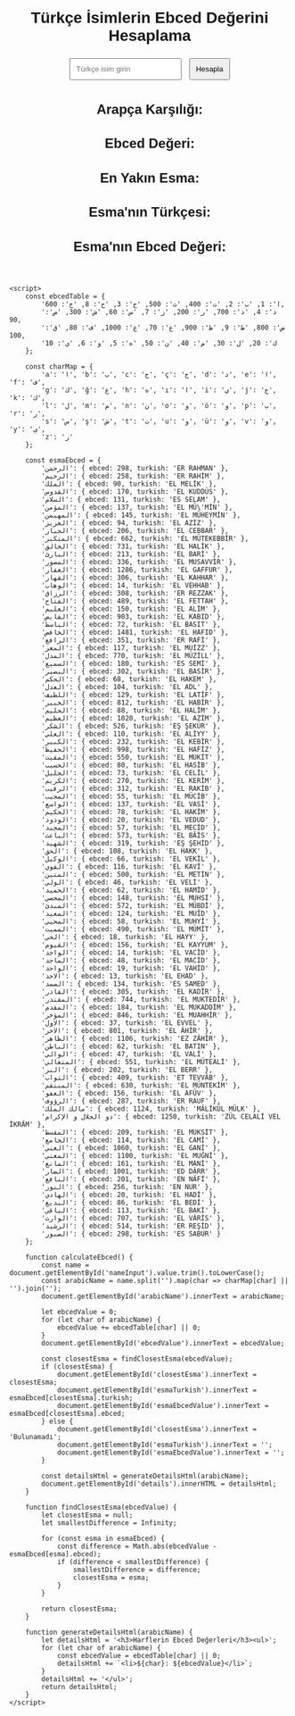 <!DOCTYPE html>
<html lang="tr">
<head>
    <meta charset="UTF-8">
    <meta name="viewport" content="width=device-width, initial-scale=1.0">
    <title>Ebced Değeri Hesaplama ve Esma Bulma</title>
    <style>
        body {
            font-family: Arial, sans-serif;
        }
        .container {
            max-width: 600px;
            margin: 0 auto;
            padding: 20px;
            text-align: center;
        }
        input, button {
            padding: 10px;
            margin: 5px;
        }
        ul {
            list-style-type: none;
            padding: 0;
        }
        li {
            padding: 5px;
            font-size: 18px;
        }
        h2 {
            font-size: 24px;
        }
        h3 {
            font-size: 20px;
        }
        #details {
            font-size: 20px;
        }
        #result {
            font-size: 22px;
            margin-top: 20px;
        }
    </style>
</head>
<body>
    <div class="container">
        <h1>Türkçe İsimlerin Ebced Değerini Hesaplama</h1>
        <input type="text" id="nameInput" placeholder="Türkçe isim girin">
        <button onclick="calculateEbced()">Hesapla</button>
        <h2>Arapça Karşılığı: <span id="arabicName"></span></h2>
        <h2>Ebced Değeri: <span id="ebcedValue"></span></h2>
        <div id="details"></div>
        <div id="result"></div>
        <h2>En Yakın Esma: <span id="closestEsma"></span></h2>
        <h2>Esma'nın Türkçesi: <span id="esmaTurkish"></span></h2>
        <h2>Esma'nın Ebced Değeri: <span id="esmaEbcedValue"></span></h2>
    </div>

    <script>
        const ebcedTable = {
            'ا': 1, 'ب': 2, 'ت': 400, 'ث': 500, 'ج': 3, 'ح': 8, 'خ': 600,
            'د': 4, 'ذ': 700, 'ر': 200, 'ز': 7, 'س': 60, 'ش': 300, 'ص': 90,
            'ض': 800, 'ط': 9, 'ظ': 900, 'ع': 70, 'غ': 1000, 'ف': 80, 'ق': 100,
            'ك': 20, 'ل': 30, 'م': 40, 'ن': 50, 'ه': 5, 'و': 6, 'ي': 10
        };

        const charMap = {
            'a': 'ا', 'b': 'ب', 'c': 'ج', 'ç': 'ج', 'd': 'د', 'e': 'ا', 'f': 'ف',
            'g': 'ك', 'ğ': 'غ', 'h': 'ه', 'ı': 'ا', 'i': 'ي', 'j': 'ج', 'k': 'ك',
            'l': 'ل', 'm': 'م', 'n': 'ن', 'o': 'و', 'ö': 'و', 'p': 'ب', 'r': 'ر',
            's': 'س', 'ş': 'ش', 't': 'ت', 'u': 'و', 'ü': 'و', 'v': 'و', 'y': 'ي',
            'z': 'ز'
        };

        const esmaEbced = {
            'الرحمن': { ebced: 298, turkish: 'ER RAHMAN' }, 
            'الرحيم': { ebced: 258, turkish: 'ER RAHİM' },
            'الملك': { ebced: 90, turkish: 'EL MELİK' },
            'القدوس': { ebced: 170, turkish: 'EL KUDDÜS' },
            'السلام': { ebced: 131, turkish: 'ES SELAM' },
            'المؤمن': { ebced: 137, turkish: 'EL MÜ\'MİN' },
            'المهيمن': { ebced: 145, turkish: 'EL MÜHEYMİN' },
            'العزيز': { ebced: 94, turkish: 'EL AZİZ' },
            'الجبار': { ebced: 206, turkish: 'EL CEBBAR' },
            'المتكبر': { ebced: 662, turkish: 'EL MÜTEKEBBİR' },
            'الخالق': { ebced: 731, turkish: 'EL HALİK' },
            'البارئ': { ebced: 213, turkish: 'EL BARİ' },
            'المصور': { ebced: 336, turkish: 'EL MUSAVVİR' },
            'الغفار': { ebced: 1286, turkish: 'EL GAFFUR' },
            'القهار': { ebced: 306, turkish: 'EL KAHHAR' },
            'الوهاب': { ebced: 14, turkish: 'EL VEHHAB' },
            'الرزاق': { ebced: 308, turkish: 'ER REZZAK' },
            'الفتاح': { ebced: 489, turkish: 'EL FETTAH' },
            'العليم': { ebced: 150, turkish: 'EL ALİM' },
            'القابض': { ebced: 903, turkish: 'EL KABID' },
            'الباسط': { ebced: 72, turkish: 'EL BASIT' },
            'الخافض': { ebced: 1481, turkish: 'EL HAFID' },
            'الرافع': { ebced: 351, turkish: 'ER RAFİ' },
            'المعز': { ebced: 117, turkish: 'EL MUİZZ' },
            'المذل': { ebced: 770, turkish: 'EL MÜZİLL' },
            'السميع': { ebced: 180, turkish: 'ES SEMİ' },
            'البصير': { ebced: 302, turkish: 'EL BASİR' },
            'الحكم': { ebced: 68, turkish: 'EL HAKEM' },
            'العدل': { ebced: 104, turkish: 'EL ADL' },
            'اللطيف': { ebced: 129, turkish: 'EL LATİF' },
            'الخبير': { ebced: 812, turkish: 'EL HABİR' },
            'الحليم': { ebced: 88, turkish: 'EL HALİM' },
            'العظيم': { ebced: 1020, turkish: 'EL AZİM' },
            'الشكر': { ebced: 526, turkish: 'EŞ ŞEKÜR' },
            'العلي': { ebced: 110, turkish: 'EL ALİYY' },
            'الكبير': { ebced: 232, turkish: 'EL KEBİR' },
            'الحفيظ': { ebced: 998, turkish: 'EL HAFİZ' },
            'المقيت': { ebced: 550, turkish: 'EL MUKİT' },
            'الحسيب': { ebced: 80, turkish: 'EL HASİB' },
            'الجليل': { ebced: 73, turkish: 'EL CELİL' },
            'الكريم': { ebced: 270, turkish: 'EL KERİM' },
            'الرقيب': { ebced: 312, turkish: 'EL RAKİB' },
            'المجيب': { ebced: 55, turkish: 'EL MÜCİB' },
            'الواسع': { ebced: 137, turkish: 'EL VASİ' },
            'الحكيم': { ebced: 78, turkish: 'EL HAKİM' },
            'الودود': { ebced: 20, turkish: 'EL VEDUD' },
            'المجيد': { ebced: 57, turkish: 'EL MECİD' },
            'الباعث': { ebced: 573, turkish: 'EL BÂİS' },
            'الشهيد': { ebced: 319, turkish: 'EŞ ŞEHİD' },
            'الحق': { ebced: 108, turkish: 'EL HAKK' },
            'الوكيل': { ebced: 66, turkish: 'EL VEKİL' },
            'القوي': { ebced: 116, turkish: 'EL KAVİ' },
            'المتين': { ebced: 500, turkish: 'EL METİN' },
            'الولي': { ebced: 46, turkish: 'EL VELİ' },
            'الحميد': { ebced: 62, turkish: 'EL HAMİD' },
            'المحصي': { ebced: 148, turkish: 'EL MUHSİ' },
            'المبدئ': { ebced: 572, turkish: 'EL MÜBDİ' },
            'المعيد': { ebced: 124, turkish: 'EL MUÎD' },
            'المحيي': { ebced: 58, turkish: 'EL MUHYİ' },
            'المميت': { ebced: 490, turkish: 'EL MÜMİT' },
            'الحي': { ebced: 18, turkish: 'EL HAYY' },
            'القيوم': { ebced: 156, turkish: 'EL KAYYUM' },
            'الواجد': { ebced: 14, turkish: 'EL VACİD' },
            'الماجد': { ebced: 48, turkish: 'EL MACİD' },
            'الواحد': { ebced: 19, turkish: 'EL VAHİD' },
            'الاحد': { ebced: 13, turkish: 'EL EHAD' },
            'الصمد': { ebced: 134, turkish: 'ES SAMED' },
            'القادر': { ebced: 305, turkish: 'EL KADİR' },
            'المقتدر': { ebced: 744, turkish: 'EL MUKTEDİR' },
            'المقدم': { ebced: 184, turkish: 'EL MUKADDİM' },
            'المؤخر': { ebced: 846, turkish: 'EL MUAHHİR' },
            'الاول': { ebced: 37, turkish: 'EL EVVEL' },
            'الاخر': { ebced: 801, turkish: 'EL ÂHİR' },
            'الظاهر': { ebced: 1106, turkish: 'EZ ZÂHİR' },
            'الباطن': { ebced: 62, turkish: 'EL BATIN' },
            'الوالي': { ebced: 47, turkish: 'EL VALİ' },
            'المتعالي': { ebced: 551, turkish: 'EL MÜTEALİ' },
            'البر': { ebced: 202, turkish: 'EL BERR' },
            'التواب': { ebced: 409, turkish: 'ET TEVVÂB' },
            'المنتقم': { ebced: 630, turkish: 'EL MÜNTEKİM' },
            'العفو': { ebced: 156, turkish: 'EL AFÜV' },
            'الرؤوف': { ebced: 287, turkish: 'ER RAUF' },
            'مالك الملك': { ebced: 1124, turkish: 'MÂLİKÜL MÜLK' },
            'ذو الجلال و الإكرام': { ebced: 1250, turkish: 'ZÜL CELALİ VEL İKRÂM' },
            'المقسط': { ebced: 209, turkish: 'EL MUKSİT' },
            'الجامع': { ebced: 114, turkish: 'EL CAMİ' },
            'الغني': { ebced: 1060, turkish: 'EL GANİ' },
            'المغني': { ebced: 1100, turkish: 'EL MUĞNİ' },
            'المانع': { ebced: 161, turkish: 'EL MANİ' },
            'الضار': { ebced: 1001, turkish: 'ED DÂRR' },
            'النافع': { ebced: 201, turkish: 'EN NÂFİ' },
            'النور': { ebced: 256, turkish: 'EN NUR' },
            'الهادي': { ebced: 20, turkish: 'EL HADİ' },
            'البديع': { ebced: 86, turkish: 'EL BEDİ' },
            'الباقي': { ebced: 113, turkish: 'EL BAKİ' },
            'الوارث': { ebced: 707, turkish: 'EL VÂRİS' },
            'الرشيد': { ebced: 514, turkish: 'ER REŞİD' },
            'الصبور': { ebced: 298, turkish: 'ES SABUR' }
        };

        function calculateEbced() {
            const name = document.getElementById('nameInput').value.trim().toLowerCase();
            const arabicName = name.split('').map(char => charMap[char] || '').join('');
            document.getElementById('arabicName').innerText = arabicName;

            let ebcedValue = 0;
            for (let char of arabicName) {
                ebcedValue += ebcedTable[char] || 0;
            }
            document.getElementById('ebcedValue').innerText = ebcedValue;

            const closestEsma = findClosestEsma(ebcedValue);
            if (closestEsma) {
                document.getElementById('closestEsma').innerText = closestEsma;
                document.getElementById('esmaTurkish').innerText = esmaEbced[closestEsma].turkish;
                document.getElementById('esmaEbcedValue').innerText = esmaEbced[closestEsma].ebced;
            } else {
                document.getElementById('closestEsma').innerText = 'Bulunamadı';
                document.getElementById('esmaTurkish').innerText = '';
                document.getElementById('esmaEbcedValue').innerText = '';
            }

            const detailsHtml = generateDetailsHtml(arabicName);
            document.getElementById('details').innerHTML = detailsHtml;
        }

        function findClosestEsma(ebcedValue) {
            let closestEsma = null;
            let smallestDifference = Infinity;

            for (const esma in esmaEbced) {
                const difference = Math.abs(ebcedValue - esmaEbced[esma].ebced);
                if (difference < smallestDifference) {
                    smallestDifference = difference;
                    closestEsma = esma;
                }
            }

            return closestEsma;
        }

        function generateDetailsHtml(arabicName) {
            let detailsHtml = '<h3>Harflerin Ebced Değerleri</h3><ul>';
            for (let char of arabicName) {
                const ebcedValue = ebcedTable[char] || 0;
                detailsHtml += `<li>${char}: ${ebcedValue}</li>`;
            }
            detailsHtml += '</ul>';
            return detailsHtml;
        }
    </script>
</body>
</html>
